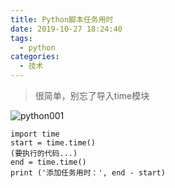 ```yaml
---
title: Python脚本任务用时
date: 2019-10-27 18:24:40
tags:
  - python
categories:
  - 技术
---
```


>很简单，别忘了导入time模块

![python001](https://s3-cn-east-1.qiniucs.com/jiebaiyou-blog/python001.jpg?X-Amz-Algorithm=AWS4-HMAC-SHA256&X-Amz-Credential=LW523SRVcyaYd2iOH9tpm7pW0k-XMECg4kT6rYFt%2F20191028%2Fcn-east-1%2Fs3%2Faws4_request&X-Amz-Date=20191028T064427Z&X-Amz-Expires=600&X-Amz-Signature=486ced9856a812d1f1cfe2c16e7b3ded382d4e73b92d352775b2c43941d64962&X-Amz-SignedHeaders=host)

```
import time
start = time.time()
(要执行的代码...)
end = time.time()
print ('添加任务用时：', end - start)
```
